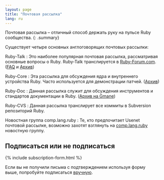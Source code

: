 ```yaml
---
layout: page
title: "Почтовая рассылка"
lang: ru
---
```


Почтовая рассылка – отличный способ держать руку на пульсе Ruby
сообщества.
{: .summary}

Существует четыре основных англоговорящих почтовых рассылки:

Ruby-Talk
: Это наиболее популярная почтовая рассылка, рассматривая основные
  вопросы о Ruby. Ruby-Talk транслируется в [Ruby-Forum.com][1]. ([FAQ][2]
  и [Архив][3])

Ruby-Core
: Эта рассылка для обсуждения ядра и внутреннего устройства Ruby. Часто
  используется для демонстрации патчей. ([Архив][4])

Ruby-Doc
: Данная рассылка служит для обсуждения инструментов и стандартов документации
в Ruby. ([Архив на Gmane][5])

Ruby-CVS
: Данная рассылка транслирует все коммиты в Subversion репозиторий Ruby.

Новостная группа comp.lang.ruby
: Те, кто предпочитает Usenet почтовой рассылке, возможно захотят
взглянуть на [comp.lang.ruby](news:comp.lang.ruby) новостную группу.


## Подписаться или не подписаться

{% include subscription-form.html %}

Если вы не получили письма с подтверждением используя форму выше,
попробуйте подписаться [вручную](manual-instructions/).



[1]: http://ruby-forum.com
[2]: http://rubyhacker.com/clrFAQ.html
[3]: http://blade.nagaokaut.ac.jp/ruby/ruby-talk/index.shtml
[4]: http://blade.nagaokaut.ac.jp/ruby/ruby-core/index.shtml
[5]: http://dir.gmane.org/gmane.comp.lang.ruby.documentation
